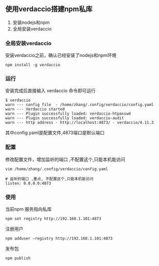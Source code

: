 ## 使用verdaccio搭建npm私库

1. 安装nodejs和npm
2. 全局安装verdaccio

### 全局安装verdaccio
安装verdaccio之前，确认已经安装了nodejs和npm环境

    npm install -g verdaccio

### 运行
安装完成后直接输入 verdaccio 命令即可运行

    $ verdaccio
    warn --- config file  - /home/zhang/.config/verdaccio/config.yaml
    warn --- Verdaccio started
    warn --- Plugin successfully loaded: verdaccio-htpasswd
    warn --- Plugin successfully loaded: verdaccio-audit
    warn --- http address - http://localhost:4873/ - verdaccio/4.11.3

其中config.yaml是配置文件,4873端口是默认端口


### 配置
修改配置文件，增加监听的端口 ,不配置这个,只能本机能访问

    vim /home/zhang/.config/verdaccio/config.yaml

    # 监听的端口 ,重点, 不配置这个,只能本机能访问
    listen: 0.0.0.0:4873

### 使用
当前npm 服务指向私库

    npm set registry http://192.168.1.101:4873

注册用户 

    npm adduser –registry http://192.168.1.101:4873

发布包

    npm publish